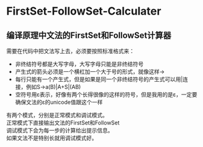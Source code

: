 # FirstSet-FollowSet-Calculater
## 编译原理中文法的FirstSet和FollowSet计算器  
需要在代码中把文法写上去，必须要按照标准格式来：
- 非终结符号都是大写字母，大写字母只能是非终结符号
- 产生式的箭头必须是一个横杠加一个大于号的形式，就像这样->
- 每行只能有一个产生式，但是如果是同一个非终结符号的产生式可以用|连接，例如S->a(B)|A+S|(AB)
- 空符号用ε表示，好像有两个长得很像的这样的符号，但是我用的是ε，一定要确保文法的ε的unicode值跟这个一样

有两个模式，分别是正常模式和调试模式。  
正常模式下直接输出文法的FirstSet和FollowSet  
调试模式下会为每一步的计算给出提示信息。  
如果文法不是特别长就用调试模式好。
